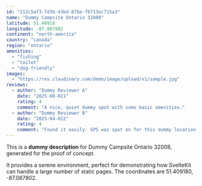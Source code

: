 ```yaml
---
id: "212c5af3-7d3b-43bd-87be-f6713ec715a3"
name: "Dummy Campsite Ontario 32008"
latitude: 51.40918
longitude: -87.087802
continent: "north-america"
country: "canada"
region: "ontario"
amenities:
  - "fishing"
  - "toilet"
  - "dog-friendly"
images:
  - "https://res.cloudinary.com/demo/image/upload/v1/sample.jpg"
reviews:
  - author: "Dummy Reviewer A"
    date: "2025-08-021"
    rating: 4
    comment: "A nice, quiet dummy spot with some basic amenities."
  - author: "Dummy Reviewer B"
    date: "2025-04-022"
    rating: 4
    comment: "Found it easily. GPS was spot on for this dummy location."
---
```


This is a **dummy description** for Dummy Campsite Ontario 32008, generated for the proof of concept.

It provides a serene environment, perfect for demonstrating how SvelteKit can handle a large number of static pages. The coordinates are 51.409180, -87.087802.

